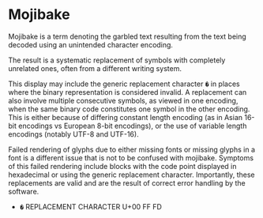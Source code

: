 # Mojibake

Mojibake is a term denoting the garbled text resulting from the text being decoded using an unintended character encoding.

The result is a systematic replacement of symbols with completely unrelated ones, often from a different writing system.

This display may include the generic replacement character `�` in places where the binary representation is considered invalid. A replacement can also involve multiple consecutive symbols, as viewed in one encoding, when the same binary code constitutes one symbol in the other encoding. This is either because of differing constant length encoding (as in Asian 16-bit encodings vs European 8-bit encodings), or the use of variable length encodings (notably UTF-8 and UTF-16).

Failed rendering of glyphs due to either missing fonts or missing glyphs in a font is a different issue that is not to be confused with mojibake. Symptoms of this failed rendering include blocks with the code point displayed in hexadecimal or using the generic replacement character. Importantly, these replacements are valid and are the result of correct error handling by the software.


- `�` REPLACEMENT CHARACTER U+00 FF FD
